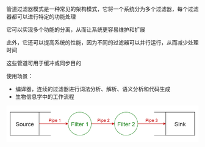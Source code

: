 管道过滤器模式是一种常见的架构模式，它将一个系统分为多个过滤器，每个过滤器都可以进行特定的功能处理

它可以实现多个功能的分离，从而让系统更容易维护和扩展

此外，它还可以提高系统的性能，因为不同的过滤器可以并行运行，从而减少处理时间

这些管道可用于缓冲或同步目的

使用场景：

- 编译器，连续的过滤器进行词法分析、解析、语义分析和代码生成
- 生物信息学中的工作流程

![img](.assets/%E7%AE%A1%E9%81%93%E8%BF%87%E6%BB%A4%E5%99%A8%E6%A8%A1%E5%BC%8F/4366140-812e73f9639e9d09.png)